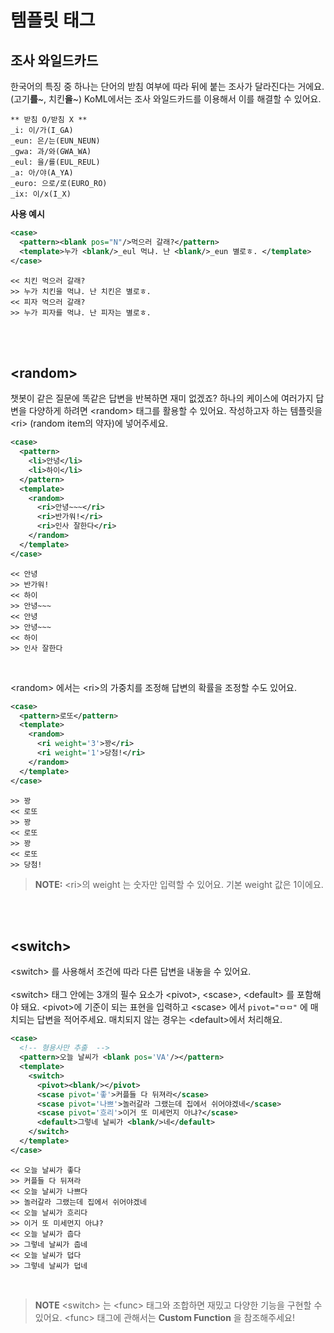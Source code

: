 
# 템플릿 태그 

## 조사 와일드카드
한국어의 특징 중 하나는 단어의 받침 여부에 따라 뒤에 붙는 조사가 달라진다는 거에요. (고기**를**~, 치킨**을**~) KoML에서는 조사 와일드카드를 이용해서 이를 해결할 수 있어요.
```
** 받침 O/받침 X **
_i: 이/가(I_GA)
_eun: 은/는(EUN_NEUN)
_gwa: 과/와(GWA_WA)
_eul: 을/를(EUL_REUL)
_a: 아/야(A_YA)
_euro: 으로/로(EURO_RO)
_ix: 이/x(I_X)
```

**사용 예시**

```xml
<case>
  <pattern><blank pos="N"/>먹으러 갈래?</pattern>
  <template>누가 <blank/>_eul 먹냐. 난 <blank/>_eun 별로ㅎ. </template>
</case>
```
```
<< 치킨 먹으러 갈래?
>> 누가 치킨을 먹냐. 난 치킨은 별로ㅎ. 
<< 피자 먹으러 갈래?
>> 누가 피자를 먹냐. 난 피자는 별로ㅎ. 
```

<br>
<br>

## \<random>
챗봇이 같은 질문에 똑같은 답변을 반복하면 재미 없겠죠? 하나의 케이스에 여러가지 답변을 다양하게 하려면 \<random> 태그를 활용할 수 있어요. 작성하고자 하는 템플릿을 \<ri> (random item의 약자)에 넣어주세요.

```xml
<case>
  <pattern>
    <li>안녕</li>
    <li>하이</li>
  </pattern>
  <template>
    <random>
      <ri>안녕~~~</ri>
      <ri>반가워!</ri>
      <ri>인사 잘한다</ri>
    </random>
  </template>
</case>
```

```
<< 안녕
>> 반가워!
<< 하이
>> 안녕~~~
<< 안녕
>> 안녕~~~
<< 하이
>> 인사 잘한다
```

<br>

\<random> 에서는 \<ri>의 가중치를 조정해 답변의 확률을 조정할 수도 있어요.


```xml
<case>
  <pattern>로또</pattern>
  <template>
    <random>
      <ri weight='3'>꽝</ri>
      <ri weight='1'>당첨!</ri>
    </random>
  </template>
</case>
```
```
>> 꽝
<< 로또
>> 꽝
<< 로또
>> 꽝
<< 로또
>> 당첨!
```
>**NOTE:** \<ri>의 weight 는 숫자만 입력할 수 있어요. 기본 weight 값은 1이에요.

<br>
<br>

## \<switch>

\<switch> 를 사용해서 조건에 따라 다른 답변을 내놓을 수 있어요. <br><br>
\<switch> 태그 안에는 3개의 필수 요소가 \<pivot>, \<scase>, \<default> 를 포함해야 돼요. \<pivot>에 기준이 되는 표현을 입력하고 \<scase> 에서 `pivot="ㅁㅁ"` 에 매치되는 답변을 적어주세요. 매치되지 않는 경우는 \<default>에서 처리해요.

```xml
<case>
  <!-- 형용사만 추출  -->
  <pattern>오늘 날씨가 <blank pos='VA'/></pattern>
  <template>
    <switch>
      <pivot><blank/></pivot>
      <scase pivot='좋'>커플들 다 뒤져라</scase>
      <scase pivot='나쁘'>놀러갈라 그랬는데 집에서 쉬어야겠네</scase>
      <scase pivot='흐리'>이거 또 미세먼지 아냐?</scase>
      <default>그렇네 날씨가 <blank/>네</default>
    </switch>
  </template>
</case>
```
```
<< 오늘 날씨가 좋다
>> 커플들 다 뒤져라
<< 오늘 날씨가 나쁘다
>> 놀러갈라 그랬는데 집에서 쉬어야겠네
<< 오늘 날씨가 흐리다
>> 이거 또 미세먼지 아냐?
<< 오늘 날씨가 춥다
>> 그렇네 날씨가 춥네
<< 오늘 날씨가 덥다
>> 그렇네 날씨가 덥네
```

<br>

>**NOTE** \<switch> 는 \<func> 태그와 조합하면 재밌고 다양한 기능을 구현할 수 있어요. \<func> 태그에 관해서는 **Custom Function** 을 참조해주세요!



